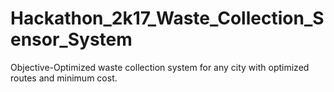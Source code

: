 # Hackathon_2k17_Waste_Collection_Sensor_System
Objective-Optimized waste collection system for any city with optimized routes and minimum cost. 
